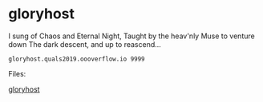 # gloryhost

I sung of Chaos and Eternal Night, Taught by the heav'nly Muse to venture down The dark descent, and up to reascend…

`gloryhost.quals2019.oooverflow.io 9999`

Files:

[gloryhost](https://s3.us-east-2.amazonaws.com/oooverflow-challs/a9a155e29252d166457c507021a8b85fbcfbb6c55816a04ec9656d042dba5afc/gloryhost)